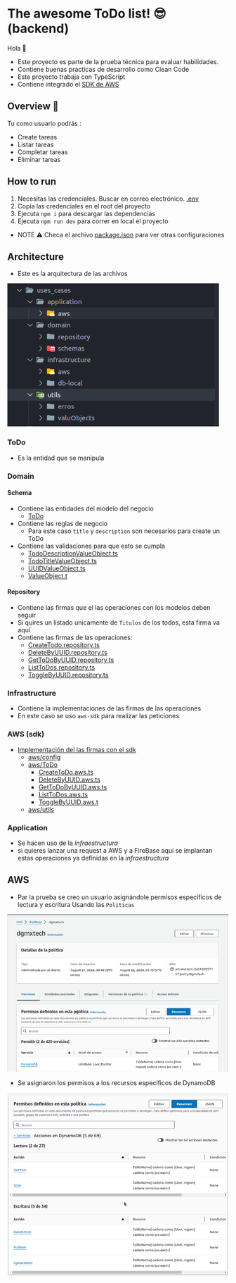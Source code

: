 
# The awesome ToDo list! 😎 (backend)

Hola 👋

- Este proyecto es parte de la prueba técnica para evaluar habilidades.
- Contiene buenas practicas de desarrollo como Clean Code
- Este proyecto trabaja con TypeScript
- Contiene integrado el [SDK de AWS](https://docs.aws.amazon.com/sdk-for-javascript/v3/developer-guide/getting-started-nodejs.html)


## Overview 👀

Tu como usuario podrás :
- Create tareas
- Listar tareas
- Completar tareas
- Eliminar tareas


## How to run

1. Necesitas las credenciales. Buscar en correo electrónico. [.env](.env.template)
2. Copia las credenciales en el root del proyecto
4. Ejecuta ```npm i``` para descargar las dependencias
3. Ejecuta ```npm run dev``` para correr en local el proyecto

- NOTE ⚠️  Checa el archivo [package.json](package.json) para ver otras configuraciones

## Architecture

- Este es la arquitectura de las archivos

![alt text](image.png)

### ToDo
- Es la entidad que se manipula

### Domain


#### Schema

- Contiene las entidades del modelo del negocio
    - [ToDo](src/uses_cases/domain/schemas/ToDo.ts)
- Contiene las reglas de negocio
    - Para este caso ```title``` y ```description``` son necesarios para create un ToDo
- Contiene las validaciones para que esto se cumpla
    - [TodoDescriptionValueObject.ts](src/uses_cases/utils/valuObjects/TodoDescriptionValueObject.ts)
    - [TodoTitleValueObject.ts](src/uses_cases/utils/valuObjects/TodoTitleValueObject.ts)
    - [UUIDValueObject.ts](src/uses_cases/utils/valuObjects/UUID.ValueObject.ts)
    - [ValueObject.t](src/uses_cases/utils/valuObjects/ValueObject.ts)

#### Repository

- Contiene las firmas que el las operaciones con los modelos deben seguir
- Si quires un listado unicamente de ```Titulos``` de los todos, esta firma va aquí
- Contiene las firmas de las operaciones:
    - [CreateTodo.repository.ts](src/uses_cases/domain/repository/Todo/CreateTodo.repository.ts)
    - [DeleteByUUID.repository.ts](src/uses_cases/domain/repository/Todo/DeleteByUUID.repository.ts)
    - [GetToDoByUUID.repository.ts](src/uses_cases/domain/repository/Todo/GetToDoByUUID.repository.ts)
    - [ListToDos.repository.ts](src/uses_cases/domain/repository/Todo/ListToDos.repository.ts)
    - [ToggleByUUID.repository.ts](src/uses_cases/domain/repository/Todo/ToggleByUUID.repository.ts)


### Infrastructure
- Contiene la implementaciones de las firmas de las operaciones
- En este caso se uso ```aws-sdk``` para realizar las peticiones

### AWS (sdk)

- [Implementación del las firmas con el sdk](src/uses_cases/infrastructure/aws)
    - [aws/config](src/uses_cases/infrastructure/aws/config)
    - [aws/ToDo](src/uses_cases/infrastructure/aws/ToDo)
        - [CreateToDo.aws.ts](src/uses_cases/infrastructure/aws/ToDo/CreateToDo.aws.ts)
        - [DeleteByUUID.aws.ts](src/uses_cases/infrastructure/aws/ToDo/DeleteByUUID.aws.ts)
        - [GetToDoByUUID.aws.ts](src/uses_cases/infrastructure/aws/ToDo/GetToDoByUUID.aws.ts)
        - [ListToDos.aws.ts](src/uses_cases/infrastructure/aws/ToDo/ListToDos.aws.ts)
        - [ToggleByUUID.aws.t](src/uses_cases/infrastructure/aws/ToDo/ToggleByUUID.aws.ts)
    - [aws/utils](src/uses_cases/infrastructure/aws/utils)


### Application
- Se hacen uso de la *infraestructura*
- si quieres lanzar una request a AWS y a FireBase aquí se implantan estas operaciones ya definidas en la *infraestructura*


## AWS

- Par la prueba se creo un usuario asignándole permisos específicos de lectura y escritura Usando las ```Políticas```

![alt text](image-1.png)

- Se asignaron los permisos a los recursos específicos de DynamoDB

![alt text](image-2.png)